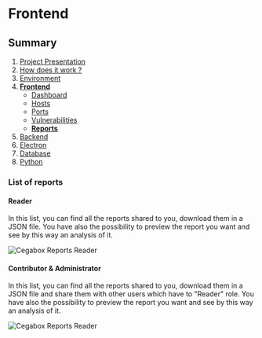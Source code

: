 # Frontend

## Summary

1. [Project Presentation](project.html)
2. [How does it work ?](working.html)
3. [Environment](env.html)
4. [**Frontend**](front.html)
   * [Dashboard](front.html)
   * [Hosts](hosts.html)
   * [Ports](ports.html)
   * [Vulnerabilities](vulnerabilities.html)
   * [**Reports**](reports.html)
5. [Backend](back.html)
6. [Electron](electron.html)
7. [Database](database.html)
8. [Python](python.html)

### List of reports

#### Reader

In this list, you can find all the reports shared to you, download them in a JSON file. You have also the possibility to preview the report you want and see by this way an analysis of it.

![Cegabox Reports Reader](https://cebago.github.io/Cegabox/img/cegabox-reports-reader.png)

#### Contributor & Administrator

In this list, you can find all the reports shared to you, download them in a JSON file and share them with other users which have to "Reader" role. You have also the possibility to preview the report you want and see by this way an analysis of it.

![Cegabox Reports Reader](https://cebago.github.io/Cegabox/img/cegabox-reports-notReader.png)
